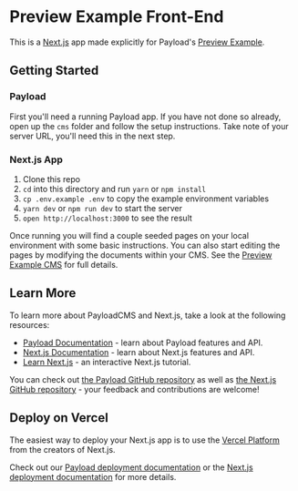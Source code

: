 # Preview Example Front-End

This is a [Next.js](https://nextjs.org/) app made explicitly for Payload's [Preview Example](https://github.com/payloadcms/payload/tree/master/examples/preview/cms).

## Getting Started

### Payload

First you'll need a running Payload app. If you have not done so already, open up the `cms` folder and follow the setup instructions. Take note of your server URL, you'll need this in the next step.

### Next.js App

1. Clone this repo
2. `cd` into this directory and run `yarn` or `npm install`
3. `cp .env.example .env` to copy the example environment variables
4. `yarn dev` or `npm run dev` to start the server
5. `open http://localhost:3000` to see the result

Once running you will find a couple seeded pages on your local environment with some basic instructions. You can also start editing the pages by modifying the documents within your CMS. See the [Preview Example CMS](https://github.com/payloadcms/payload/tree/master/examples/preview/cms) for full details.

## Learn More

To learn more about PayloadCMS and Next.js, take a look at the following resources:

- [Payload Documentation](https://payloadcms.com/docs) - learn about Payload features and API.
- [Next.js Documentation](https://nextjs.org/docs) - learn about Next.js features and API.
- [Learn Next.js](https://nextjs.org/learn) - an interactive Next.js tutorial.

You can check out [the Payload GitHub repository](https://github.com/payloadcms/payload/) as well as [the Next.js GitHub repository](https://github.com/vercel/next.js/) - your feedback and contributions are welcome!

## Deploy on Vercel

The easiest way to deploy your Next.js app is to use the [Vercel Platform](https://vercel.com/new?utm_medium=default-template&filter=next.js&utm_source=create-next-app&utm_campaign=create-next-app-readme) from the creators of Next.js.

Check out our [Payload deployment documentation](https://payloadcms.com/docs/production/deployment) or the [Next.js deployment documentation](https://nextjs.org/docs/deployment) for more details.
